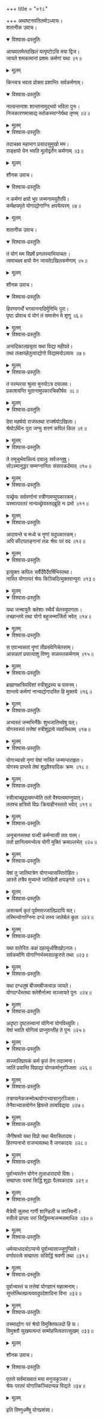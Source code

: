 +++
title = "०९८"

+++
अथाष्टनवतितमोऽध्यायः।  
शतानीक उवाच।  

<details open><summary>विश्वास-प्रस्तुतिः</summary>

आख्यातमेतदखिलं यत्पृष्टोऽसि मया द्विज।  
जायते शमकामानां प्रशमः कर्मणां यथा ॥१॥
</details>

<details><summary>मूलम्</summary>

आख्यातमेतदखिलं यत्पृष्टोऽसि मया द्विज।  
जायते शमकामानां प्रशमः कर्मणां यथा ॥१॥
</details>

किन्त्वत्र भवता प्रोक्ता प्रशान्तिः सर्वकर्मणाम्।  

<details open><summary>विश्वास-प्रस्तुतिः</summary>

नात्यन्तनाशः शान्तानामुद्भवो भविता पुनः।  
निजकारणमासाद्य स्तोकस्याग्नेर्यथा तृणम् ॥२॥
</details>

<details><summary>मूलम्</summary>

नात्यन्तनाशः शान्तानामुद्भवो भविता पुनः।  
निजकारणमासाद्य स्तोकस्याग्नेर्यथा तृणम् ॥२॥
</details>


<details open><summary>विश्वास-प्रस्तुतिः</summary>

तदाचक्ष्व महाभाग प्रसादसुमुखो मम।  
सङ्क्षयो येन भवति मूलोद्वर्तेन कर्मणाम् ॥३॥
</details>

<details><summary>मूलम्</summary>

तदाचक्ष्व महाभाग प्रसादसुमुखो मम।  
सङ्क्षयो येन भवति मूलोद्वर्तेन कर्मणाम् ॥३॥
</details>

शौनक उवाच।  

<details open><summary>विश्वास-प्रस्तुतिः</summary>

न कर्मणां क्षयो भूप जन्मनामयुतैरपि।  
कर्मक्षयमृते योगाद्योगाग्निः क्षपयेत्परम् ॥४॥
</details>

<details><summary>मूलम्</summary>

न कर्मणां क्षयो भूप जन्मनामयुतैरपि।  
कर्मक्षयमृते योगाद्योगाग्निः क्षपयेत्परम् ॥४॥
</details>

शतानीक उवाच।  

<details open><summary>विश्वास-प्रस्तुतिः</summary>

तं योगं मम विप्रर्षे प्रणतस्याभियाचतः।  
त्वमाचक्ष्व क्षयो येन जायतेऽखिलकर्मणाम् ॥५॥
</details>

<details><summary>मूलम्</summary>

तं योगं मम विप्रर्षे प्रणतस्याभियाचतः।  
त्वमाचक्ष्व क्षयो येन जायतेऽखिलकर्मणाम् ॥५॥
</details>

शौनक उवाच।  

<details open><summary>विश्वास-प्रस्तुतिः</summary>

हिरण्यगर्भो भगवाननादिर्मुनिभिः पुरा।  
पृष्टः प्रोवाच यं योगं तं समासेन मे शृणु ॥६॥
</details>

<details><summary>मूलम्</summary>

हिरण्यगर्भो भगवाननादिर्मुनिभिः पुरा।  
पृष्टः प्रोवाच यं योगं तं समासेन मे शृणु ॥६॥
</details>


<details open><summary>विश्वास-प्रस्तुतिः</summary>

अनादिकालप्रसृता यथा विद्या महीपते।  
तथा तत्क्षयहेतुत्वाद्योगो विद्यामयोऽव्ययः ॥७॥
</details>

<details><summary>मूलम्</summary>

अनादिकालप्रसृता यथा विद्या महीपते।  
तथा तत्क्षयहेतुत्वाद्योगो विद्यामयोऽव्ययः ॥७॥
</details>


<details open><summary>विश्वास-प्रस्तुतिः</summary>

तं परम्परया श्रुत्वा मुनयोऽत्र दयालवः।  
प्रकाशयन्ति भूतानामुपकारचिकीर्षवः ॥८॥
</details>

<details><summary>मूलम्</summary>

तं परम्परया श्रुत्वा मुनयोऽत्र दयालवः।  
प्रकाशयन्ति भूतानामुपकारचिकीर्षवः ॥८॥
</details>


<details open><summary>विश्वास-प्रस्तुतिः</summary>

देवा महर्षयो राजंस्तथा राजर्षयोऽखिलाः।  
श्रेयोऽर्थिनः पुरा जग्मुः शरणं कपिलं किल ॥९॥
</details>

<details><summary>मूलम्</summary>

देवा महर्षयो राजंस्तथा राजर्षयोऽखिलाः।  
श्रेयोऽर्थिनः पुरा जग्मुः शरणं कपिलं किल ॥९॥
</details>


<details open><summary>विश्वास-प्रस्तुतिः</summary>

ते तमूचुर्भवान्नित्यं दयालुः सर्वजन्तुषु।  
सोऽस्मानुद्धर सम्मग्नानितः संसारकर्दमात् ॥१०॥
</details>

<details><summary>मूलम्</summary>

ते तमूचुर्भवान्नित्यं दयालुः सर्वजन्तुषु।  
सोऽस्मानुद्धर सम्मग्नानितः संसारकर्दमात् ॥१०॥
</details>


<details open><summary>विश्वास-प्रस्तुतिः</summary>

यच्छ्रेयः सर्ववर्णानां स्त्रीणामप्युपकारकम्।  
यस्मात्परतरं नान्यच्छ्रेयस्तद्ब्रूहि नः प्रभो ॥११॥
</details>

<details><summary>मूलम्</summary>

यच्छ्रेयः सर्ववर्णानां स्त्रीणामप्युपकारकम्।  
यस्मात्परतरं नान्यच्छ्रेयस्तद्ब्रूहि नः प्रभो ॥११॥
</details>


<details open><summary>विश्वास-प्रस्तुतिः</summary>

आदावन्ते च मध्ये च नॄणां यदुपकारकम्।  
अपि कीटपतङ्गानां तन्नः श्रेयः परं वद ॥१२॥
</details>

<details><summary>मूलम्</summary>

आदावन्ते च मध्ये च नॄणां यदुपकारकम्।  
अपि कीटपतङ्गानां तन्नः श्रेयः परं वद ॥१२॥
</details>


<details open><summary>विश्वास-प्रस्तुतिः</summary>

इत्युक्तः कपिलः सर्वैर्देवैर्देवर्षिभिस्तथा।  
नास्ति योगात्परं श्रेयः किञ्चिदित्युक्तवान्पुरा ॥१३॥
</details>

<details><summary>मूलम्</summary>

इत्युक्तः कपिलः सर्वैर्देवैर्देवर्षिभिस्तथा।  
नास्ति योगात्परं श्रेयः किञ्चिदित्युक्तवान्पुरा ॥१३॥
</details>


<details open><summary>विश्वास-प्रस्तुतिः</summary>

यथा जन्मायुतैः क्लेशाः स्थैर्यं चेतस्युपागताः।  
तच्छान्तये तथा योगो बहुजन्मार्जितो भवेत् ॥१४॥
</details>

<details><summary>मूलम्</summary>

यथा जन्मायुतैः क्लेशाः स्थैर्यं चेतस्युपागताः।  
तच्छान्तये तथा योगो बहुजन्मार्जितो भवेत् ॥१४॥
</details>


<details open><summary>विश्वास-प्रस्तुतिः</summary>

स एवाभ्यसतां नॄणां तीव्रसंवेगिचेतसाम्।  
आसन्नतां प्रयात्याशु विष्णुः सन्न्यस्तकर्मणाम् ॥१५॥
</details>

<details><summary>मूलम्</summary>

स एवाभ्यसतां नॄणां तीव्रसंवेगिचेतसाम्।  
आसन्नतां प्रयात्याशु विष्णुः सन्न्यस्तकर्मणाम् ॥१५॥
</details>


<details open><summary>विश्वास-प्रस्तुतिः</summary>

ब्राह्मणक्षत्रियविशां स्त्रीशूद्रस्य च पावनम्।  
शान्तये कर्मणां नान्यद्योगादस्ति हि मुक्तये ॥१६॥
</details>

<details><summary>मूलम्</summary>

ब्राह्मणक्षत्रियविशां स्त्रीशूद्रस्य च पावनम्।  
शान्तये कर्मणां नान्यद्योगादस्ति हि मुक्तये ॥१६॥
</details>


<details open><summary>विश्वास-प्रस्तुतिः</summary>

अभ्यस्तं जन्मभिर्नैकैः शुभजातिभवेषु यत्।  
योगस्वरूपं तत्तेषां स्त्रीशूद्रत्वे व्यवस्थितम् ॥१७॥
</details>

<details><summary>मूलम्</summary>

अभ्यस्तं जन्मभिर्नैकैः शुभजातिभवेषु यत्।  
योगस्वरूपं तत्तेषां स्त्रीशूद्रत्वे व्यवस्थितम् ॥१७॥
</details>


<details open><summary>विश्वास-प्रस्तुतिः</summary>

योगाभ्यासो नृणां येषां नास्ति जन्मान्तराहृतः।  
योगस्य प्राप्तये तेषां शूद्रवैश्यादिकः क्रमः ॥१८॥
</details>

<details><summary>मूलम्</summary>

योगाभ्यासो नृणां येषां नास्ति जन्मान्तराहृतः।  
योगस्य प्राप्तये तेषां शूद्रवैश्यादिकः क्रमः ॥१८॥
</details>


<details open><summary>विश्वास-प्रस्तुतिः</summary>

स्त्रीत्वाच्छूद्रत्वमभ्येति ततो वैश्यत्वमाप्नुयात्।  
ततश्च क्षत्रियो विप्रः क्रियाहीनस्ततो भवेत् ॥१९॥
</details>

<details><summary>मूलम्</summary>

स्त्रीत्वाच्छूद्रत्वमभ्येति ततो वैश्यत्वमाप्नुयात्।  
ततश्च क्षत्रियो विप्रः क्रियाहीनस्ततो भवेत् ॥१९॥
</details>


<details open><summary>विश्वास-प्रस्तुतिः</summary>

अनूचानस्तथा यज्वी कर्मन्यासी ततः परम्।  
ततो ज्ञानित्वमभ्येत्य योगी मुक्तिं क्रमाल्लभेत् ॥२०॥
</details>

<details><summary>मूलम्</summary>

अनूचानस्तथा यज्वी कर्मन्यासी ततः परम्।  
ततो ज्ञानित्वमभ्येत्य योगी मुक्तिं क्रमाल्लभेत् ॥२०॥
</details>


<details open><summary>विश्वास-प्रस्तुतिः</summary>

येषां तु जातिमात्रेण योगाभ्यासस्तिरोहितः।  
आस्ते तत्रैव मुच्यन्ते जातिहेतौ क्षयङ्गते ॥२१॥
</details>

<details><summary>मूलम्</summary>

येषां तु जातिमात्रेण योगाभ्यासस्तिरोहितः।  
आस्ते तत्रैव मुच्यन्ते जातिहेतौ क्षयङ्गते ॥२१॥
</details>


<details open><summary>विश्वास-प्रस्तुतिः</summary>

असत्कर्म कृतं पूर्वमसज्जातिप्रदायि यत्।  
तस्मिन्योगाग्निना दग्धे तस्य जातेर्बलं कुतः ॥२२॥
</details>

<details><summary>मूलम्</summary>

असत्कर्म कृतं पूर्वमसज्जातिप्रदायि यत्।  
तस्मिन्योगाग्निना दग्धे तस्य जातेर्बलं कुतः ॥२२॥
</details>


<details open><summary>विश्वास-प्रस्तुतिः</summary>

यथा वातेरितः कक्षं दहत्यूर्ध्वशिखोऽनलः।  
सर्वकर्माणि योगाग्निर्भस्मसात्कुरुते तथा ॥२३॥
</details>

<details><summary>मूलम्</summary>

यथा वातेरितः कक्षं दहत्यूर्ध्वशिखोऽनलः।  
सर्वकर्माणि योगाग्निर्भस्मसात्कुरुते तथा ॥२३॥
</details>


<details open><summary>विश्वास-प्रस्तुतिः</summary>

यथा दग्धतुषं बीजमबीजत्वान्न जायते।  
योगदग्धैस्तथा क्लेशैर्नात्मा सञ्जायते पुनः ॥२४॥
</details>

<details><summary>मूलम्</summary>

यथा दग्धतुषं बीजमबीजत्वान्न जायते।  
योगदग्धैस्तथा क्लेशैर्नात्मा सञ्जायते पुनः ॥२४॥
</details>


<details open><summary>विश्वास-प्रस्तुतिः</summary>

अदृष्टा दृष्टतत्त्वानां योगिनां योगविच्युतिः।  
येषां भवति योगित्वं प्राप्नुवन्तीह ते पुनः ॥२५॥
</details>

<details><summary>मूलम्</summary>

अदृष्टा दृष्टतत्त्वानां योगिनां योगविच्युतिः।  
येषां भवति योगित्वं प्राप्नुवन्तीह ते पुनः ॥२५॥
</details>


<details open><summary>विश्वास-प्रस्तुतिः</summary>

सज्जातिप्रापकं कर्म कृतं तेन तदात्मना।  
जातिं प्रयान्ति विप्राद्या योगकर्मानुरञ्जिताः ॥२६॥
</details>

<details><summary>मूलम्</summary>

सज्जातिप्रापकं कर्म कृतं तेन तदात्मना।  
जातिं प्रयान्ति विप्राद्या योगकर्मानुरञ्जिताः ॥२६॥
</details>


<details open><summary>विश्वास-प्रस्तुतिः</summary>

तत्राप्यनेकजन्मोत्थयोगाभ्यासानुरञ्जिताः।  
तेनैवाभ्यासयोगेन ह्रियन्ते तत्त्वविद्यया ॥२७॥
</details>

<details><summary>मूलम्</summary>

तत्राप्यनेकजन्मोत्थयोगाभ्यासानुरञ्जिताः।  
तेनैवाभ्यासयोगेन ह्रियन्ते तत्त्वविद्यया ॥२७॥
</details>


<details open><summary>विश्वास-प्रस्तुतिः</summary>

जैगीषव्यो यथा विप्रो यथा चैवासितादयः।  
हिरण्यनाभो राजन्यस्तथा वै जनकादयः ॥२८॥
</details>

<details><summary>मूलम्</summary>

जैगीषव्यो यथा विप्रो यथा चैवासितादयः।  
हिरण्यनाभो राजन्यस्तथा वै जनकादयः ॥२८॥
</details>


<details open><summary>विश्वास-प्रस्तुतिः</summary>

पूर्वाभ्यस्तेन योगेन तुलाधारादयो विशः।  
सम्प्राप्ताः परमां सिद्धिं शूद्राः पैलवकादयः ॥२९॥
</details>

<details><summary>मूलम्</summary>

पूर्वाभ्यस्तेन योगेन तुलाधारादयो विशः।  
सम्प्राप्ताः परमां सिद्धिं शूद्राः पैलवकादयः ॥२९॥
</details>


<details open><summary>विश्वास-प्रस्तुतिः</summary>

मैत्रेयी सुलभा गार्गी शाण्डिली च तपस्विनी।  
स्त्रीत्वे प्राप्ताः परां सिद्धिमन्यजन्मसमाधितः ॥३०॥
</details>

<details><summary>मूलम्</summary>

मैत्रेयी सुलभा गार्गी शाण्डिली च तपस्विनी।  
स्त्रीत्वे प्राप्ताः परां सिद्धिमन्यजन्मसमाधितः ॥३०॥
</details>


<details open><summary>विश्वास-प्रस्तुतिः</summary>

धर्मव्याधादयोऽप्यन्ये पूर्वाभ्यासाज्जुगुप्सिते।  
वर्णावरत्वे सम्प्राप्ताः संसिद्धिं श्रवणी तथा ॥३१॥
</details>

<details><summary>मूलम्</summary>

धर्मव्याधादयोऽप्यन्ये पूर्वाभ्यासाज्जुगुप्सिते।  
वर्णावरत्वे सम्प्राप्ताः संसिद्धिं श्रवणी तथा ॥३१॥
</details>


<details open><summary>विश्वास-प्रस्तुतिः</summary>

पूर्वाभ्यस्तं च तत्तेषां योगज्ञानं महात्मनाम्।  
सुप्तोत्थितप्रत्ययवदुपदेशादिना विना ॥३२॥
</details>

<details><summary>मूलम्</summary>

पूर्वाभ्यस्तं च तत्तेषां योगज्ञानं महात्मनाम्।  
सुप्तोत्थितप्रत्ययवदुपदेशादिना विना ॥३२॥
</details>


<details open><summary>विश्वास-प्रस्तुतिः</summary>

तस्माद्योगः परं श्रेयो विमुक्तिफलदो हि यः।  
विमुक्तौ सुखमत्यन्तं सम्मोहस्त्वितरत्सुखम् ॥३३॥
</details>

<details><summary>मूलम्</summary>

तस्माद्योगः परं श्रेयो विमुक्तिफलदो हि यः।  
विमुक्तौ सुखमत्यन्तं सम्मोहस्त्वितरत्सुखम् ॥३३॥
</details>

शौनक उवाच।  

<details open><summary>विश्वास-प्रस्तुतिः</summary>

एतत्ते सर्वमाख्यातं मया मनुजकुञ्जर।  
श्रेयः परतरं योगात्किञ्चिदन्यन्न विद्यते ॥३४॥
</details>

<details><summary>मूलम्</summary>

एतत्ते सर्वमाख्यातं मया मनुजकुञ्जर।  
श्रेयः परतरं योगात्किञ्चिदन्यन्न विद्यते ॥३४॥
</details>

इति विष्णुधर्मेषु योगप्रशंसा।  
